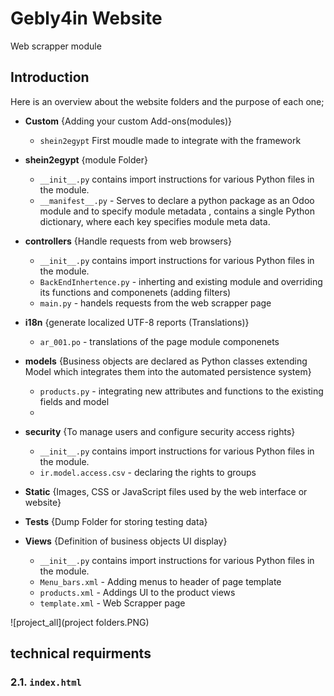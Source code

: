# Gebly4in Website
Web scrapper module

## Introduction
 Here is an overview about the website folders and the purpose of each one;
 -  **Custom** {Adding your custom Add-ons(modules)}
      - `shein2egypt`  First moudle made to integrate with the framework

  -  **shein2egypt** {module Folder}
      - `__init__.py`  contains import instructions for various Python files in the module.
      - `__manifest__.py`  -	Serves to declare a python package as an Odoo module and to specify module metadata , contains a single Python dictionary, where each key specifies module meta data.

  - **controllers** {Handle requests from web browsers}
      - `__init__.py`  contains import instructions for various Python files in the module.
      - `BackEndInhertence.py`  -	inherting and existing module and overriding its functions and componenets (adding filters)
      - `main.py`  - handels requests from the web scrapper page

 - **i18n** {generate localized UTF-8 reports (Translations)}
      - `ar_001.po` - translations of the page module componenets 
 
 - **models** {Business objects are declared as Python classes extending Model which integrates them into the automated persistence system}
      - `products.py` - integrating new attributes and functions to the existing fields and model
      - 
 - **security** {To manage users and configure  security access rights}
      - `__init__.py`  contains import instructions for various Python files in the module.
      - `ir.model.access.csv`  -	declaring the rights to groups

 - **Static** {Images, CSS or JavaScript files used by the web interface or website}

 - **Tests** {Dump Folder for storing testing data}
 
 - **Views** {Definition of business objects UI display}
      - `__init__.py`  contains import instructions for various Python files in the module.
      - `Menu_bars.xml`  -	Adding menus to header of page template
      - `products.xml`  -	Addings UI to the product views
      - `template.xml`  -	Web Scrapper page
 

  ![project_all](project folders.PNG)


## technical requirments
   ### 2.1. `index.html`
